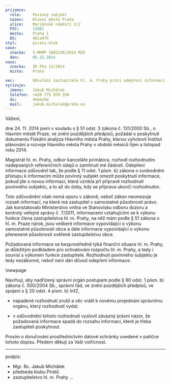 ```yaml
---
prijemce: 
  role:     Povinný subjekt
  nazev:    Hlavní město Praha
  ulice:    Mariánské náměstí 2/2
  PSC:      11001
  mesto:    Praha 1
  DS:       48ia97h
styl:       pirati-klub
vase:
  znacka:   S-MHMP 1685238/2014 RED
  den:      05.12.2014
nase:
  znacka:   ZK Pha 13/2014
  misto:    Praha

vec:        Odvolání zastupitele hl. m. Prahy proti odepření informací
vyrizuje:   
  jmeno:    Jakub Michálek
  telefon:  +420 775 978 550
  ds:       4memzkm
  mail:     jakub.michalek@praha.eu
---
```


Vážení,

dne 24. 11. 2014 jsem v souladu s § 51 odst. 3 zákona č. 131/2000 Sb., o hlavním městě Praze, ve znění pozdějších předpisů, požádal o poskytnutí dokumentu Fiskální analýza Hlavního města Prahy, kterou vyhotovil Institut plánování a rozvoje hlavního města Prahy v období měsíců říjen a listopad roku 2014. 

Magistrát hl. m. Prahy, odbor kanceláře primátora, rozhodl rozhodnutím nadepsaných referenčních údajů o zamítnutí mé žádosti. Odepření informace zdůvodnil tak, že podle § 11 odst. 1 písm. b) zákona o svobodném přístupu k informacím může povinný
subjekt omezit poskytnutí informace, pokud jde o novou informaci, která vznikla při přípravě
rozhodnutí povinného subjektu, a to až do doby, kdy se příprava ukončí rozhodnutím. 

Toto zdůvodnění však nemá oporu v zákoně, neboť zákon neomezuje rozsah informací, na které má zastupitel v samostatné působnosti právo.
Jak konstatovalo Ministerstvo vnitra ve Stanovisku
odboru dozoru a kontroly veřejné správy č. 7/2011,
informacemi vztahujícími se k výkonu funkce člena zastupitelstva hl. m. Prahy, na něž
mám podle § 51 zákona o hl. m. Praze nárok, jsou veškeré informace
vypovídající o výkonu samostatné působnosti obce a dále informace vypovídající
o výkonu přenesené působnosti svěřené zastupitelstvu obce. 

Požadovaná informace se bezprostředně týká finanční situace hl. m. Prahy, je důležitým podkladem pro schvalování rozpočtu hl. m. Prahy, a tedy i souvisí s výkonem funkce zastupitele. Rozhodnutí povinného subjektu je tedy nezákonné, neboť není dán důvod odepření informace.

\newpage

Navrhuji, aby nadřízený správní orgán postupem podle § 90 odst. 1 písm. b) zákona č. 500/2004 Sb., správní řád, ve znění pozdějších předpisů, ve spojení s § 20 odst. 4 písm. b) InfZ,

* napadené rozhodnutí zrušil a věc vrátil k novému projednání správnímu orgánu, který rozhodnutí vydal; 

* v odůvodnění tohoto rozhodnutí vyslovil závazný právní názor, že požadovaná informace spadá do rozsahu informací, které je třeba zastupiteli poskytnout.

Prosím o doručování prostřednictvím datové schránky uvedené v patičce tohoto dopisu. Předem děkuji za Vaši vstřícnost.

---
podpis: 
  - Mgr. Bc. Jakub Michálek
  - předseda klubu Pirátů
  - zastupitelstvo hl. m. Prahy
...

